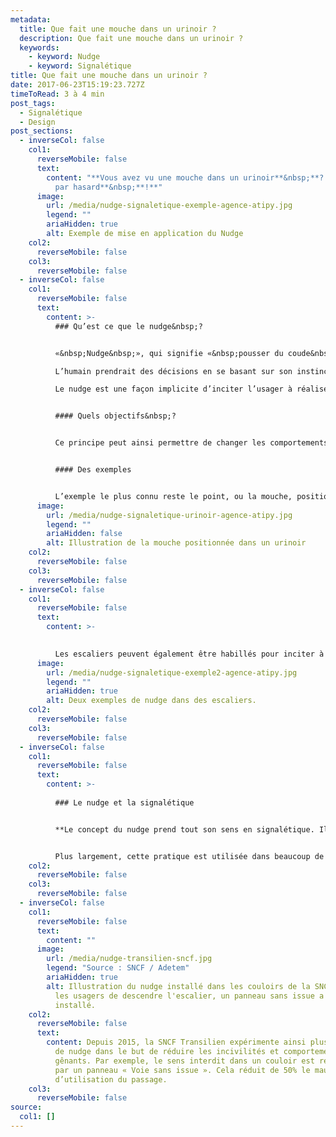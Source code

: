 ```yaml
---
metadata:
  title: Que fait une mouche dans un urinoir ?
  description: Que fait une mouche dans un urinoir ?
  keywords:
    - keyword: Nudge
    - keyword: Signalétique
title: Que fait une mouche dans un urinoir ?
date: 2017-06-23T15:19:23.727Z
timeToRead: 3 à 4 min
post_tags:
  - Signalétique
  - Design
post_sections:
  - inverseCol: false
    col1:
      reverseMobile: false
      text:
        content: "**Vous avez vu une mouche dans un urinoir**&nbsp;**? Elle n’est pas là
          par hasard**&nbsp;**!**"
      image:
        url: /media/nudge-signaletique-exemple-agence-atipy.jpg
        legend: ""
        ariaHidden: true
        alt: Exemple de mise en application du Nudge
    col2:
      reverseMobile: false
    col3:
      reverseMobile: false
  - inverseCol: false
    col1:
      reverseMobile: false
      text:
        content: >-
          ### Qu’est ce que le nudge&nbsp;?


          «&nbsp;Nudge&nbsp;», qui signifie «&nbsp;pousser du coude&nbsp;» en anglais, vient des Etats-Unis et a d’abord été utilisé dans l’économie comportementale.

          L’humain prendrait des décisions en se basant sur son instinct ou ses émotions. De ce constat découle l’utilisation des nudges.

          Le nudge est une façon implicite d’inciter l’usager à réaliser une action, sans le contraindre ni l’obliger.


          #### Quels objectifs&nbsp;?


          Ce principe peut ainsi permettre de changer les comportements et encourager de nouvelles pratiques en favorisant les «&nbsp;bonnes&nbsp;» actions, comme ne pas jeter ses mégots par terre, prendre les escaliers plutôt que l’escalator…


          #### Des exemples


          L’exemple le plus connu reste le point, ou la mouche, positionné dans un urinoir. Les utilisateurs vont avoir tendance à viser ce point. Ce comportement permet ainsi de conserver un lieu plus propre. L’aéroport d’Amsterdam est le premier à mettre en place ce système et réduit ainsi de 80&nbsp;% ses frais de nettoyage.
      image:
        url: /media/nudge-signaletique-urinoir-agence-atipy.jpg
        legend: ""
        ariaHidden: false
        alt: Illustration de la mouche positionnée dans un urinoir
    col2:
      reverseMobile: false
    col3:
      reverseMobile: false
  - inverseCol: false
    col1:
      reverseMobile: false
      text:
        content: >-
          

          Les escaliers peuvent également être habillés pour inciter à les utiliser. En 2009, à Stockolhm, les marches d’un escalier deviennent les touches d’un piano, émettant un son. De façon ludique, les usagers se sont ainsi plus servi des escaliers que de l’escalator.
      image:
        url: /media/nudge-signaletique-exemple2-agence-atipy.jpg
        legend: ""
        ariaHidden: true
        alt: Deux exemples de nudge dans des escaliers.
    col2:
      reverseMobile: false
    col3:
      reverseMobile: false
  - inverseCol: false
    col1:
      reverseMobile: false
      text:
        content: >-
          
          ### Le nudge et la signalétique


          **Le concept du nudge prend tout son sens en signalétique. Il permet une meilleure gestion des flux, l’amélioration de la diffusion de l’information, l’encouragement du vivre ensemble.**


          Plus largement, cette pratique est utilisée dans beaucoup de domaines comme le marketing, la politique, la santé ou la prévention routière et contribue à un meilleur comportement citoyen.
    col2:
      reverseMobile: false
    col3:
      reverseMobile: false
  - inverseCol: false
    col1:
      reverseMobile: false
      text:
        content: ""
      image:
        url: /media/nudge-transilien-sncf.jpg
        legend: "Source : SNCF / Adetem"
        ariaHidden: true
        alt: Illustration du nudge installé dans les couloirs de la SNCF. Pour empêcher
          les usagers de descendre l'escalier, un panneau sans issue a été
          installé.
    col2:
      reverseMobile: false
      text:
        content: Depuis 2015, la SNCF Transilien expérimente ainsi plusieurs techniques
          de nudge dans le but de réduire les incivilités et comportements
          gênants. Par exemple, le sens interdit dans un couloir est remplacé
          par un panneau « Voie sans issue ». Cela réduit de 50% le mauvais sens
          d’utilisation du passage.
    col3:
      reverseMobile: false
source:
  col1: []
---
```

